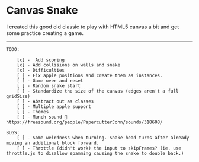 # Canvas Snake

I created this good old classic to play with HTML5 canvas a bit and get some practice creating a game.

---

    TODO:

        [x] -  Add scoring
        [x] - Add collisions on walls and snake
        [x] - Difficulties
        [ ] - Fix apple positions and create them as instances.
        [ ] - Game over and reset
        [ ] - Random snake start
        [ ] - Standardize the size of the canvas (edges aren't a full gridSize)
        [ ] - Abstract out as classes
        [ ] - Multiple apple support
        [ ] - Themes
        [ ] - Munch sound 🙂 https://freesound.org/people/PapercutterJohn/sounds/318608/
    
    BUGS:
        [ ] - Some weirdness when turning. Snake head turns after already moving an additional block forward.
        [ ] - Throttle (didn't work) the input to skipFrames? (ie. use throttle.js to disallow spamming causing the snake to double back.)
